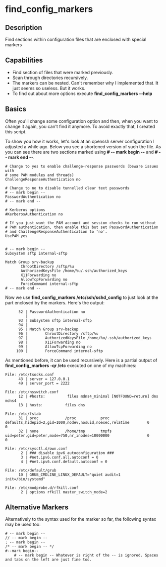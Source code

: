 # find_config_markers

## Description

Find sections within configuration files that are enclosed with special markers

## Capabilities
* Find section of files that were marked previously.
* Scan through directories recursively.
* The markers can be nested. Can't remember why I implemented that. It just seems so useless. But it works.
* To find out about more options execute **find_config_markers --help**

## Basics
Often you'll change some configuration option and then, when you want to change it again, you can't find it anymore. To avoid exactly that, I created this script.

To show you how it works, let's look at an openssh server configuration I adjusted a while ago. Below you see a shortened version of such the file.
As you can see there are two sections marked using **# -- mark begin --** and **# -- mark end --**.

```
# Change to yes to enable challenge-response passwords (beware issues with
# some PAM modules and threads)
ChallengeResponseAuthentication no

# Change to no to disable tunnelled clear text passwords
# -- mark begin --
PasswordAuthentication no
# -- mark end --

# Kerberos options
#KerberosAuthentication no

# If you just want the PAM account and session checks to run without
# PAM authentication, then enable this but set PasswordAuthentication
# and ChallengeResponseAuthentication to 'no'.
UsePAM yes


# -- mark begin --
Subsystem sftp internal-sftp

Match Group srv-backup
       ChrootDirectory /sftp/%u
       AuthorizedKeysFile /home/%u/.ssh/authorized_keys
       X11Forwarding no
       AllowTcpForwarding no
       ForceCommand internal-sftp
# -- mark end --

```

Now we use **find_config_markers /etc/ssh/sshd_config** to just look at the part enclosed by the markers. Here's the output:

```
      52 | PasswordAuthentication no
         |
      93 | Subsystem sftp internal-sftp
      94 |
      95 | Match Group srv-backup
      96 |        ChrootDirectory /sftp/%u
      97 |        AuthorizedKeysFile /home/%u/.ssh/authorized_keys
      98 |        X11Forwarding no
      99 |        AllowTcpForwarding no
     100 |        ForceCommand internal-sftp
```

As mentioned before, it can be used recursively. Here is a partial output of **find_config_markers -qr /etc** executed on one of my machines:
```
File: /etc/tsocks.conf
      43 | server = 127.0.0.1
      49 | server_port = 2222

File: /etc/nsswitch.conf
      12 | #hosts:          files mdns4_minimal [NOTFOUND=return] dns mdns4
      13 | hosts:          files dns

File: /etc/fstab
      31 | proc            /proc           proc    defaults,hidepid=2,gid=1000,nodev,nosuid,noexec,relatime        0       0
      32 | none            /home/tmp       tmpfs   uid=peter,gid=peter,mode=750,nr_inodes=10000000                 0       0

File: /etc/sysctl.d/own.conf
       2 | ### disable ipv6 autoconfiguration ###
       3 | #net.ipv6.conf.all.autoconf = 0
       4 | #net.ipv6.conf.default.autoconf = 0

File: /etc/default/grub
      10 | GRUB_CMDLINE_LINUX_DEFAULT="quiet audit=1 init=/bin/systemd"

File: /etc/modprobe.d/rfkill.conf
       2 | options rfkill master_switch_mode=2
```

## Alternative Markers
Alternatively to the syntax used for the marker so far, the following syntax may be used too:
```
# -- mark begin --
// -- mark begin --
; -- mark begin --
/* -- mark begin -- */
#--mark begin--
    # -- mark begin -- Whatever is right of the -- is ignored. Spaces and tabs on the left are just fine too.
```
